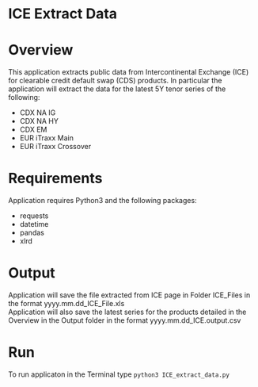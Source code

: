 # ICE Extract Data
# Overview
This application extracts public data from Intercontinental Exchange (ICE) for clearable credit default swap (CDS) products. In particular the application will extract the data for the latest 5Y tenor series of the following:<br>
* CDX NA IG
* CDX NA HY
* CDX EM
* EUR iTraxx Main
* EUR iTraxx Crossover

# Requirements
Application requires Python3 and the following packages:<br>
* requests
* datetime
* pandas
* xlrd

# Output 
Application will save the file extracted from ICE page in Folder ICE_Files in the format yyyy.mm.dd_ICE_File.xls<br>
Application will also save the latest series for the products detailed in the Overview in the Output folder in the format yyyy.mm.dd_ICE.output.csv
# Run
To run applicaton in the Terminal type `python3 ICE_extract_data.py`
